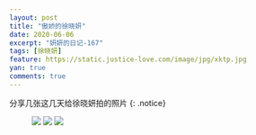 ```yaml
---
layout: post
title: "傲娇的徐晓妍"
date: 2020-06-06
excerpt: "妍妍的日记-167"
tags: [徐晓妍]
feature: https://static.justice-love.com/image/jpg/xktp.jpg
yan: true
comments: true
---
```

分享几张这几天给徐晓妍拍的照片
{: .notice}
<figure>
    <img src="{{ site.staticUrl }}/yanyan/image/aojiaodexuxiaoyan0.jpg" />
    <img src="{{ site.staticUrl }}/yanyan/image/aojiaodexuxiaoyan1.jpg" />
    <img src="{{ site.staticUrl }}/yanyan/image/aojiaodexuxiaoyan2.jpg" />
</figure>


